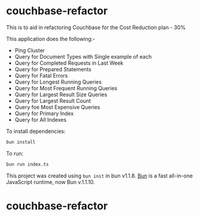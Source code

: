 # couchbase-refactor

This is to aid in refactoring Couchbase for the Cost Reduction plan - 30%

This application does the following:-

- Ping Cluster
- Query for Document Types with Single example of each
- Query for Completed Requests in Last Week
- Query for Prepared Statements
- Query for Fatal Errors
- Query for Longest Running Queries
- Query for Most Frequent Running Queries
- Query for Largest Result Size Queries
- Query for Largest Result Count 
- Query foe Most Expensive Queries
- Query for Primary Index
- Query for All Indexes

To install dependencies:

```bash
bun install
```

To run:

```bash
bun run index.ts
```

This project was created using `bun init` in bun v1.1.8. [Bun](https://bun.sh) is a fast all-in-one JavaScript runtime, now Bun v.1.1.10.
# couchbase-refactor
